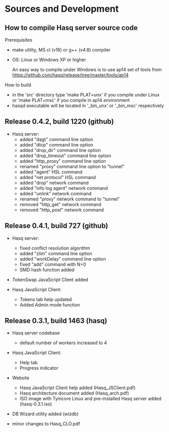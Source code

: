 # Sources and Development


How to compile Hasq server source code
--------------------------------------

Prerequisites

  - make utility, MS cl (v16) or g++ (v4.8) compiler
  - OS: Linux or Windows XP or higher

      An easy way to compile under Windows is to use ap14 set of tools
      from https://github.com/hasq/release/tree/master/tools/ap14


How to build

  - in the 'src' directory type
    'make PLAT=unx' if you compile under Linux
    or 'make PLAT=msc' if you compile in ap14 environment
  - hasqd executable will be located in '_bin_unx'
    or '_bin_msc' respectively
    
    
Release 0.4.2, build 1220 (github)
-------------------------

   - Hasq server:
     - added "dagt" command line option
     - added "dtcp" command line option
     - added "drop_dir" command line option
     - added "drop_timeout" command line option
     - added "http_proxy" command line option
     - renamed "proxy" command line option to "tunnel"
     - added "agent" HSL command
     - added "net protocol" HSL command
     - added "drop" network command
     - added "info log agent" network command
     - added "unlink" network command
     - renamed "proxy" network command to "tunnel"
     - removed "http_get" network command
     - removed "http_post" network command
     

Release 0.4.1, build 727 (github)
-------------------------

   - Hasq server:
     - fixed conflict resolution algorithm
     - added "zlim" command line option
     - added "workDelay" command line option
     - fixed "add" command with N=0
     - SMD hash function added
     
   - TokenSwap JavaScript Client added

   - Hasq JavaScript Client:
     - Tokens tab help updated
     - Added Admin mode function

  
Release 0.3.1, build 1463 (hasq)
-------------------------

   - Hasq server codebase
     - default number of workers increased to 4

   - Hasq JavaScript Client:
     - Help tab
     - Progress indicator

   - Website
     - Hasq JavaScript Client help added (Hasq_JSClient.pdf)
     - Hasq architecture document added (Hasq_arch.pdf)
     - ISO image with Tynicore Linux and pre-installed
       Hasq server added (hasq-0.3.1.iso)

   - DB Wizard utility added (wizdb)
   - minor changes to Hasq_CLO.pdf

